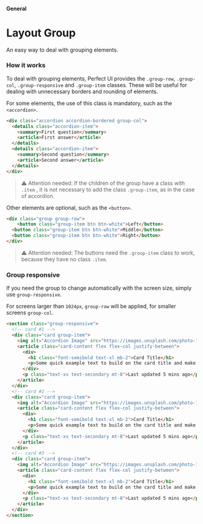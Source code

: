 #### General

# Layout Group

An easy way to deal with grouping elements.

### How it works

To deal with grouping elements, Perfect UI provides the `.group-row`, `.group-col`, `.group-responsive` and `.group-item` classes. These will be useful for dealing with unnecessary borders and rounding of elements.

For some elements, the use of this class is mandatory, such as the `<accordion>`.

``` html
<div class="accordion accordion-bordered group-col">
  <details class="accordion-item">
    <summary>First question</summary>
    <article>First answer</article>
  </details>
  <details class="accordion-item">
    <summary>Second question</summary>
    <article>Second answer</article>
  </details>
</div>
```

> ⚠️ Attention needed: 
> If the children of the group have a class with `.item` , it is not necessary to add the class `.group-item`, as in the case of accordion.

Other elements are optional, such as the `<button>`.

``` html
<div class="group group-row">
    <button class="group-item btn btn-white">Left</button>
  <button class="group-item btn btn-white">Middle</button>
  <button class="group-item btn btn-white">Right</button>
</div>
```

> ⚠️ Attention needed:
> The buttons need the `.group-item` class to work, because they have no class `.item`.

### Group responsive


If you need the group to change automatically with the screen size, simply use `group-responsive`.

For screens larger than `1024px`, `group-row` will be applied, for smaller screens `group-col`.

``` html
<section class="group-responsive">
  <!-- card #1 -->
  <div class="card group-item">
    <img alt="Accordion Image" src="https://images.unsplash.com/photo-1680868543815-b8666dba60f7?ixlib=rb-4.0.3&ixid=MnwxMjA3fDB8MHxwaG90by1wYWdlfHx8fGVufDB8fHx8&auto=format&fit=crop&w=1000&q=80">
    <article class="card-content flex flex-col justify-between">
      <div>
        <h1 class="font-semibold text-xl mb-2">Card Title</h1>
        <p>Some quick example text to build on the card title and make up the bulk of the card's content.</p>
      </div>
      <p class="text-xs text-secondary mt-8">Last updated 5 mins ago</p>
    </article>
  </div>
  <!-- card #2 -->
  <div class="card group-item">
    <img alt="Accordion Image" src="https://images.unsplash.com/photo-1680868543815-b8666dba60f7?ixlib=rb-4.0.3&ixid=MnwxMjA3fDB8MHxwaG90by1wYWdlfHx8fGVufDB8fHx8&auto=format&fit=crop&w=1000&q=80">
    <article class="card-content flex flex-col justify-between">
      <div>
        <h1 class="font-semibold text-xl mb-2">Card Title</h1>
        <p>Some quick example text to build on the card title and make up the bulk of the card's content.</p>
      </div>
      <p class="text-xs text-secondary mt-8">Last updated 5 mins ago</p>
    </article>
  </div>
  <!-- card #3 -->
  <div class="card group-item">
    <img alt="Accordion Image" src="https://images.unsplash.com/photo-1680868543815-b8666dba60f7?ixlib=rb-4.0.3&ixid=MnwxMjA3fDB8MHxwaG90by1wYWdlfHx8fGVufDB8fHx8&auto=format&fit=crop&w=1000&q=80">
    <article class="card-content flex flex-col justify-between">
      <div>
        <h1 class="font-semibold text-xl mb-2">Card Title</h1>
        <p>Some quick example text to build on the card title and make up the bulk of the card's content.</p>
      </div>
      <p class="text-xs text-secondary mt-8">Last updated 5 mins ago</p>
    </article>
  </div>
</section>
```